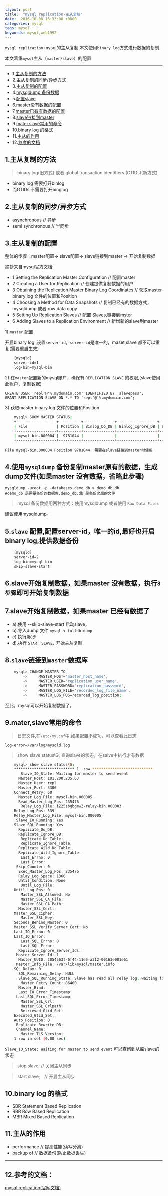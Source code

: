 ```yaml
---
layout: post
title:  "mysql replication-主从复制"
date:  2016-10-08 13:33:00 +0800
categories: mysql
tags: mysql
keywords: mysql,web1992
---
```


`mysql replication` mysql的主从复制,本文使用`binary log`方式进行数据的复制.

本文着重`mysql`主从（`master/slave`）的配置

<!--more-->


------------
- 1.[主从复制的方法](#v1)
- 2.[主从复制的同步/异步方式](#v2)
- 3.[主从复制的配置](#v3)
- 4.[mysqldump 备份数据](#v4)
- 5.[配置slave](#v5)
- 6.[master没有数据的配置](#v6)
- 7.[master已有有数据的配置](#v7)
- 8.[slave链接到master](#v8)
- 9.[mater,slave常用的命令](#v9)
- 10.[binary log  的格式](#v10)
- 11.[主从的作用](#v11)
- 12.[参考的文档](#v12)


1.主从复制的方法<a name="v1"></a>
---

>binary log(旧方式) 或者 global transaction identifiers (GTIDs)(新方式)

- binary log 需要打开binlog
- 而GTIDs 不需要打开binglog

2.主从复制的同步/异步方式<a name="v2"></a>
---

- asynchronous  // 异步
- semi synchronous // 半同步

3.主从复制的配置<a name="v3"></a>
---

整体的步骤：master配置-> slave配置-> slave链接到master -> 开始复制数据

摘抄来自mysql官方文档:

- 1 Setting the Replication Master Configuration //  配置master
- 2 Creating a User for Replication // 创建提供复制数据的用户
- 3 Obtaining the Replication Master Binary Log Coordinates // 获取master binary log 文件的位置和Position 
- 4 Choosing a Method for Data Snapshots // 复制已经有的数据方式，mysqldump 或者 row data copy
- 5 Setting Up Replication Slaves // 配置 Slaves,链接到mster
- 6 Adding Slaves to a Replication Environment // 新增新的slave到master

1).`master` 配置

开启binary log ,设置`server-id`，`server-id`是唯一的，maset,slave 都不可以重复(需要重启生效)
```sh
	[mysqld]
	server-id=1
	log-bin=mysql-bin
```

2).在`master`配置新的mysql账户，确保有  `REPLICATION SLAVE` 的权限,(slave使用此账户，复制数据)

	CREATE USER 'repl'@'%.mydomain.com' IDENTIFIED BY 'slavepass';
	GRANT REPLICATION SLAVE ON *.* TO 'repl'@'%.mydomain.com';
	
3).获取master binary log 文件的位置和Position 
```sh
	mysql> SHOW MASTER STATUS;
	+------------------+----------+--------------+------------------+-------------------+
	| File             | Position | Binlog_Do_DB | Binlog_Ignore_DB | Executed_Gtid_Set |
	+------------------+----------+--------------+------------------+-------------------+
	| mysql-bin.000004 |  9781044 |              |                  |                   |
	+------------------+----------+--------------+------------------+-------------------+
```
	File mysql-bin.000004 Position 9781044  需要在slave链接到master时使用
	


4.使用`mysqldump` 备份复制master原有的数据，生成dump文件(如果master 没有数据，省略此步骤)<a name="v4"></a>
---

	mysqldump -uroot -p -databases demo_db > demo_db.db
    #demo_db 是需要备份的数据库,demo_db.db 是备份之后的文件
	
> mysql 备份数据用两种方式：使用mysqldump 或者使用 `Raw Data Files`

建议使用mysqldump。


5.`slave` 配置,配置server-id，唯一的id,最好也开启binary log,提供数据备份<a name="v5"></a>
---
```sh
	[mysqld]
	server-id=2
	log-bin=mysql-bin
	skip-slave-start
```
	
	
6.slave开始复制数据，如果master 没有数据，执行`8步骤`即可开始复制数据<a name="v6"></a>
---


7.slave开始复制数据，如果master 已经有数据了<a name="v7"></a>
---
- a).使用 --skip-slave-start 启动slave，
- b).导入dump 文件 `mysql < fulldb.dump`
- c).执行`第8步`
- d).执行 `START SLAVE;` 开始主从复制





8.`slave`链接到`master`数据库<a name="v8"></a>
---
```sh
	mysql> CHANGE MASTER TO
		->     MASTER_HOST='master_host_name',
		->     MASTER_USER='replication_user_name',
		->     MASTER_PASSWORD='replication_password',
		->     MASTER_LOG_FILE='recorded_log_file_name',
		->     MASTER_LOG_POS=recorded_log_position;
```
	

至此，mysql可以开始复制数据了。

9.mater,slave常用的命令<a name="v9"></a>
---

> 日志文件,在`/etc/my.cnf`中,如果配置不成功，可以查看此日志

	log-error=/var/log/mysqld.log

> show slave status\G; 查询slave的状态，在salve中执行才有数据

```sh
    mysql> show slave status\G;
    *************************** 1. row ***************************
       Slave_IO_State: Waiting for master to send event
      Master_Host: 101.200.235.63
      Master_User: repl
      Master_Port: 3306
    Connect_Retry: 60
      Master_Log_File: mysql-bin.000005
      Read_Master_Log_Pos: 235476
       Relay_Log_File: iZ25sbgbgmwZ-relay-bin.000003
    Relay_Log_Pos: 539
    Relay_Master_Log_File: mysql-bin.000005
     Slave_IO_Running: Yes
    Slave_SQL_Running: Yes
      Replicate_Do_DB: 
      Replicate_Ignore_DB: 
       Replicate_Do_Table: 
       Replicate_Ignore_Table: 
      Replicate_Wild_Do_Table: 
      Replicate_Wild_Ignore_Table: 
       Last_Errno: 0
       Last_Error: 
     Skip_Counter: 0
      Exec_Master_Log_Pos: 235476
      Relay_Log_Space: 1360
      Until_Condition: None
       Until_Log_File: 
    Until_Log_Pos: 0
       Master_SSL_Allowed: No
       Master_SSL_CA_File: 
       Master_SSL_CA_Path: 
      Master_SSL_Cert: 
    Master_SSL_Cipher: 
       Master_SSL_Key: 
    Seconds_Behind_Master: 0
    Master_SSL_Verify_Server_Cert: No
    Last_IO_Errno: 0
    Last_IO_Error: 
       Last_SQL_Errno: 0
       Last_SQL_Error: 
      Replicate_Ignore_Server_Ids: 
     Master_Server_Id: 1
      Master_UUID: 2054563f-6f44-11e5-a312-00163e001e61
     Master_Info_File: /var/lib/mysql/master.info
    SQL_Delay: 0
      SQL_Remaining_Delay: NULL
      Slave_SQL_Running_State: Slave has read all relay log; waiting for more updates
       Master_Retry_Count: 86400
      Master_Bind: 
      Last_IO_Error_Timestamp: 
     Last_SQL_Error_Timestamp: 
       Master_SSL_Crl: 
       Master_SSL_Crlpath: 
       Retrieved_Gtid_Set: 
    Executed_Gtid_Set: 
    Auto_Position: 0
     Replicate_Rewrite_DB: 
     Channel_Name: 
       Master_TLS_Version: 
    1 row in set (0.00 sec)
```


`Slave_IO_State: Waiting for master to send event` 可以查询到从库slave的状态

> stop slave;   // 关闭主从同步

> start slave;　// 开启主从同步

10.binary log  的格式<a name="v10"></a>
---

- SBR	Statement Based Replication
- RBR	Row Based Replication
- MBR	Mixed Based Replication


11.主从的作用<a name="v11"></a>
---

- performance // 提高性能(读写分离)
- backup of // 数据备份(防止数据丢失)



----------
12.参考的文档：<a name="v12"></a>
-----
[mysql replication(官网文档)](http://dev.mysql.com/doc/refman/5.7/en/replication.html)


[#v1]:v1
[#v2]:v2
[#v3]:v3
[#v4]:v4
[#v5]:v5
[#v6]:v6
[#v7]:v7
[#v8]:v8
[#v9]:v9
[#v10]:v10
[#v11]:v11
[#v12]:v12



